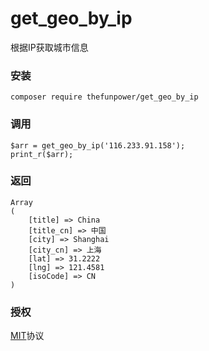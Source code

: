 # get_geo_by_ip

根据IP获取城市信息

### 安装 

~~~
composer require thefunpower/get_geo_by_ip
~~~

### 调用

~~~
$arr = get_geo_by_ip('116.233.91.158');
print_r($arr); 
~~~

### 返回

~~~
Array
(
    [title] => China
    [title_cn] => 中国
    [city] => Shanghai
    [city_cn] => 上海
    [lat] => 31.2222
    [lng] => 121.4581
    [isoCode] => CN
)
~~~


### 授权

[MIT](LICENSE)协议